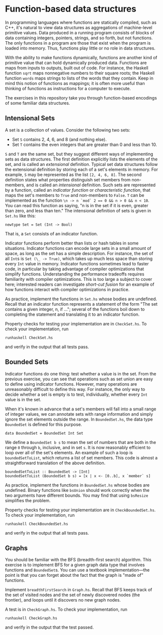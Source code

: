 
Function-based data structures
==============================

In programming languages where functions are statically compiled, such
as C++, it's natural to view data structures as aggregations of
machine-level primitive values.  Data produced in a running program
consists of blocks of data containing integers, pointers, strings, and
so forth, but not functions.
The only functions in a program are those that exist when the program
is loaded into memory.  Thus, functions play little or no role in
data structures.

With the ability to make functions dynamically, functions are another
kind of primitive value that can hold dynamically produced data.
Functions are maps from inputs to outputs, built out of code.
For instance, the Haskell function `sqrt` maps nonnegative numbers to their
square roots; the Haskell function `words` maps strings to lists of the
words that they contain.  Keep in mind this notion of functions as
mappings; it is often more useful than thinking of functions as
instructions for a computer to execute.

The exercises in this repository take you through function-based encodings
of some familiar data structures.

Intensional Sets
------------------------

A set is a collection of values.  Consider the following two sets:

* Set `S` contains 2, 4, 6, and 8 (and nothing else).
* Set `T` contains the even integers that are greater than 0 and less than 10.

`S` and `T` are the same set, but they suggest different ways of
implementing sets as data structures.
The first definition explicitly lists the elements of the set, and is
called an *extensional* definition.
Typical set data structures follow the extensional definition by storing
each of a set's elements in memory.
For example, `S` may be represented as the list `[2, 4, 6, 8]`.
The second definition states what properties distinguish set members from
non-members, and is called an *intensional* definition.
Such sets are represented by a function, called an *indicator function*
or *characteristic function*,
that maps the set's members to `True` and non-members to `False`.
`T` can be implemented as the function
```\n -> n `mod` 2 == 0 && n > 0 && n < 10```.
You can read this function as saying, "n is in the set if it is even,
greater than zero, and less than ten."
The intensional definition of sets is given in `Set.hs` like this:

    newtype Set = Set (Int -> Bool)

That is, a `Set` consists of an indicator function.

Indicator functions perform better than lists or hash tables in
some situations.  Indicator functions can encode large sets in a small
amount of space, as long as the set has a simple description.
For instance, the set of all `Int`s is `Set (\_ -> True)`, which takes
up much less space than storing every `Int` value in memory.
Indicator functions sometimes lead to faster code, in particular by
taking advantage of compiler optimizations that simplify functions.
Understanding the performance tradeoffs requires familiarity with
compiler optimizations.  This is too large a subject to
cover here; interested readers can investigate *short-cut fusion* for
an example of how functions interact with compiler optimizations in
practice.

As practice, implement the functions in `Set.hs` whose
bodies are undefined.  Recall that an indicator function represents a
statement of the form "The set contains a given integer, n, if ...";
several of the functions boil down to completing the statement and
translating it to an indicator function.

Property checks for testing your implementation are in `CheckSet.hs`.
To check your implementation, run

    runhaskell CheckSet.hs

and verify in the output that all tests pass.

Bounded Sets
------------------------

Indicator functions do one thing: test whether a value is in the set.
From the previous exercise, you can see that operations such as set union
are easy to define using indicator functions.
However, many operations are unreasonably difficult to define this way.
For instance, the only way to decide whether a set is empty is to
test, individually, whether every `Int` value is in the set.

When it's known in advance that a set's members will fall into a small
range of integer values, we can annotate sets with range information
and simply ignore the set elements outside the range.  In `BoundedSet.hs`,
the data type `BoundedSet` is defined for this purpose.

    data BoundedSet = BoundedSet Int Set

We define a `BoundedSet b s` to mean the set of numbers that are
both in the range `0` through `b`, inclusive, and in set `s`.  It is
now reasonably efficient to loop over all of the set's elements.
An example of such a loop is `boundedSetToList`, which returns a list
of set members.  This code is almost a straightforward translation
of the above definition.

    boundedSetToList :: BoundedSet -> [Int]
    boundedSetToList (BoundedSet b s) = [x | x <- [0..b], x `member` s]

As practice, implement the functions in `BoundedSet.hs` whose
bodies are undefined.  Binary functions like `bsUnion` should work
correctly when the two arguments have different bounds.
You may find that using `bsResize` simplifies the problem.

Property checks for testing your implementation are in `CheckBoundedSet.hs`.
To check your implementation, run

    runhaskell CheckBoundedSet.hs

and verify in the output that all tests pass.

Graphs
------------------------

You should be familiar with the BFS (breadth-first search) algorithm.
This exercise is to implement BFS for a given graph data type that
involves functions and `BoundedSet`s.
You can use a textbook implementation—the point is that you can
forget about the fact that the graph is "made of" functions.

Implement `breadthFirstSearch` in `Graph.hs`.  Recall that BFS
keeps track of the set of visited nodes and the set of newly
discovered nodes (the frontier), and loops until it
discovers no new graph nodes.

A test is in `CheckGraph.hs`. To check your implementation, run

    runhaskell CheckGraph.hs

and verify in the output that the test passed.
